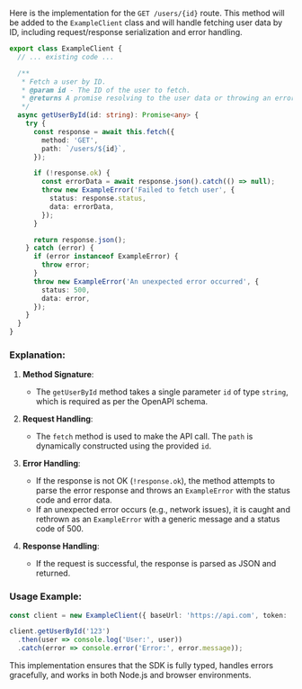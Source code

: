 Here is the implementation for the `GET /users/{id}` route. This method will be added to the `ExampleClient` class and will handle fetching user data by ID, including request/response serialization and error handling.

```typescript
export class ExampleClient {
  // ... existing code ...

  /**
   * Fetch a user by ID.
   * @param id - The ID of the user to fetch.
   * @returns A promise resolving to the user data or throwing an error if the request fails.
   */
  async getUserById(id: string): Promise<any> {
    try {
      const response = await this.fetch({
        method: 'GET',
        path: `/users/${id}`,
      });

      if (!response.ok) {
        const errorData = await response.json().catch(() => null);
        throw new ExampleError('Failed to fetch user', {
          status: response.status,
          data: errorData,
        });
      }

      return response.json();
    } catch (error) {
      if (error instanceof ExampleError) {
        throw error;
      }
      throw new ExampleError('An unexpected error occurred', {
        status: 500,
        data: error,
      });
    }
  }
}
```

### Explanation:
1. **Method Signature**:
   - The `getUserById` method takes a single parameter `id` of type `string`, which is required as per the OpenAPI schema.

2. **Request Handling**:
   - The `fetch` method is used to make the API call. The `path` is dynamically constructed using the provided `id`.

3. **Error Handling**:
   - If the response is not OK (`!response.ok`), the method attempts to parse the error response and throws an `ExampleError` with the status code and error data.
   - If an unexpected error occurs (e.g., network issues), it is caught and rethrown as an `ExampleError` with a generic message and a status code of 500.

4. **Response Handling**:
   - If the request is successful, the response is parsed as JSON and returned.

### Usage Example:
```typescript
const client = new ExampleClient({ baseUrl: 'https://api.com', token: 'your-jwt-token' });

client.getUserById('123')
  .then(user => console.log('User:', user))
  .catch(error => console.error('Error:', error.message));
```

This implementation ensures that the SDK is fully typed, handles errors gracefully, and works in both Node.js and browser environments.